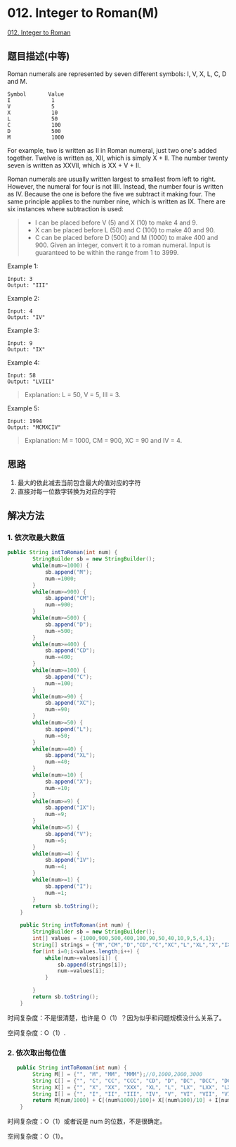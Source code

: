 # 012. Integer to Roman(M)
[012. Integer to Roman](https://leetcode-cn.com/problems/integer-to-roman/)

## 题目描述(中等)

Roman numerals are represented by seven different symbols: I, V, X, L, C, D and M.

```
Symbol       Value
I             1
V             5
X             10
L             50
C             100
D             500
M             1000
```

For example, two is written as II in Roman numeral, just two one's added together. Twelve is written as, XII, which is simply X + II. The number twenty seven is written as XXVII, which is XX + V + II.

Roman numerals are usually written largest to smallest from left to right. However, the numeral for four is not IIII. Instead, the number four is written as IV. Because the one is before the five we subtract it making four. The same principle applies to the number nine, which is written as IX. There are six instances where subtraction is used:

> * I can be placed before V \(5\) and X \(10\) to make 4 and 9. 
> * X can be placed before L \(50\) and C \(100\) to make 40 and 90. 
> * C can be placed before D \(500\) and M \(1000\) to make 400 and 900.
>   Given an integer, convert it to a roman numeral. Input is guaranteed to be within the range from 1 to 3999.

Example 1:

```
Input: 3
Output: "III"
```

Example 2:

```
Input: 4
Output: "IV"
```

Example 3:

```
Input: 9
Output: "IX"
```

Example 4:

```
Input: 58
Output: "LVIII"
```

> Explanation: L = 50, V = 5, III = 3.

Example 5:

```
Input: 1994
Output: "MCMXCIV"
```

> Explanation: M = 1000, CM = 900, XC = 90 and IV = 4.

## 思路

1. 最大的依此减去当前包含最大的值对应的字符
2. 直接对每一位数字转换为对应的字符

## 解决方法

### 1. 依次取最大数值

```java
public String intToRoman(int num) {
    	StringBuilder sb = new StringBuilder();
    	while(num>=1000) {
    		sb.append("M");
    		num-=1000;
    	}
    	while(num>=900) {
    		sb.append("CM");
    		num-=900;
    	}
    	while(num>=500) {
    		sb.append("D");
    		num-=500;
    	}
    	while(num>=400) {
    		sb.append("CD");
    		num-=400;
    	}
    	while(num>=100) {
    		sb.append("C");
    		num-=100;
    	}
    	while(num>=90) {
    		sb.append("XC");
    		num-=90;
    	}
    	while(num>=50) {
    		sb.append("L");
    		num-=50;
    	}
    	while(num>=40) {
    		sb.append("XL");
    		num-=40;
    	}
    	while(num>=10) {
    		sb.append("X");
    		num-=10;
    	}
    	while(num>=9) {
    		sb.append("IX");
    		num-=9;
    	}
    	while(num>=5) {
    		sb.append("V");
    		num-=5;
    	}
    	while(num>=4) {
    		sb.append("IV");
    		num-=4;
    	}
    	while(num>=1) {
    		sb.append("I");
    		num-=1;
    	}
        return sb.toString();
    }
```

```java
    public String intToRoman(int num) {
        StringBuilder sb = new StringBuilder();
        int[] values = {1000,900,500,400,100,90,50,40,10,9,5,4,1};
        String[] strings = {"M","CM","D","CD","C","XC","L","XL","X","IX","V","IV","I"};
        for(int i=0;i<values.length;i++) {
            while(num>=values[i]) {
                sb.append(strings[i]);
                num-=values[i];
            }

        }
        return sb.toString();
    }
```

时间复杂度：不是很清楚，也许是 O（1）？因为似乎和问题规模没什么关系了。

空间复杂度：O（1）.

### 2. 依次取出每位值

```java
   public String intToRoman(int num) {
        String M[] = {"", "M", "MM", "MMM"};//0,1000,2000,3000
        String C[] = {"", "C", "CC", "CCC", "CD", "D", "DC", "DCC", "DCCC", "CM"};//0,100,200,300...
        String X[] = {"", "X", "XX", "XXX", "XL", "L", "LX", "LXX", "LXXX", "XC"};//0,10,20,30...
        String I[] = {"", "I", "II", "III", "IV", "V", "VI", "VII", "VIII", "IX"};//0,1,2,3...
        return M[num/1000] + C[(num%1000)/100]+ X[(num%100)/10] + I[num%10];
    }
```

时间复杂度：O（1）或者说是 num 的位数，不是很确定。

空间复杂度：O（1）。


